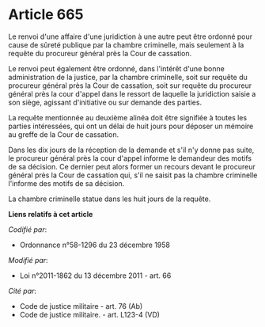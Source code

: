 # Article 665

Le renvoi d'une affaire d'une juridiction à une autre peut être ordonné pour cause de sûreté publique par la chambre
criminelle, mais seulement à la requête du procureur général près la Cour de cassation.

Le renvoi peut également être ordonné, dans l'intérêt d'une bonne administration de la justice, par la chambre criminelle,
soit sur requête du procureur général près la Cour de cassation, soit sur requête du procureur général près la cour d'appel
dans le ressort de laquelle la juridiction saisie a son siège, agissant d'initiative ou sur demande des parties.

La requête mentionnée au deuxième alinéa doit être signifiée à toutes les parties intéressées, qui ont un délai de huit jours
pour déposer un mémoire au greffe de la Cour de cassation.

Dans les dix jours de la réception de la demande et s'il n'y donne pas suite, le procureur général près la cour d'appel
informe le demandeur des motifs de sa décision. Ce dernier peut alors former un recours devant le procureur général près la
Cour de cassation qui, s'il ne saisit pas la chambre criminelle l'informe des motifs de sa décision.

La chambre criminelle statue dans les huit jours de la requête.

**Liens relatifs à cet article**

_Codifié par_:

  - Ordonnance n°58-1296 du 23 décembre 1958

_Modifié par_:

  - Loi n°2011-1862 du 13 décembre 2011 - art. 66

_Cité par_:

  - Code de justice militaire - art. 76 (Ab)
  - Code de justice militaire. - art. L123-4 (VD)
